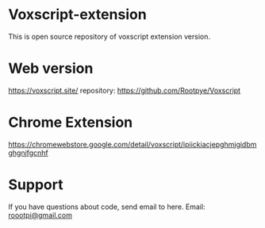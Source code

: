 # Voxscript-extension
This is open source repository of voxscript extension version.

# Web version
https://voxscript.site/
repository: https://github.com/Rootpye/Voxscript

# Chrome Extension
https://chromewebstore.google.com/detail/voxscript/ipiickiacjepghmjgidbmghgnjfgcnhf

# Support
If you have questions about code, send email to here.
Email: roootpi@gmail.com
